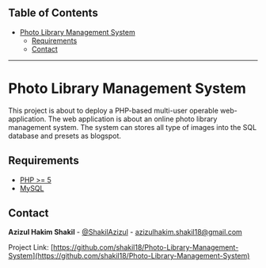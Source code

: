 
## Table of Contents

- [Photo Library Management System <a name = "about_the_project"></a>](#online-inventory-system-)
  - [Requirements <a name = "requirements"></a>](#requirements-)
  - [Contact <a name = "contact"></a>](#contact-)
---

<!-- ABOUT THE PROJECT -->
# Photo Library Management System <a name = "about_the_project"></a>

This project is about to deploy a PHP-based multi-user operable web-application. The web application is about an online photo library management system. The system can stores all type of images into the SQL database and presets as blogspot.


<!-- REQUIREMENTS  -->
## Requirements <a name = "requirements"></a>

- [PHP >= 5 <a href="https://www.php.net/downloads"> </a>](php_download)
- [MySQL <a href="https://www.mysql.com/downloads/"> </a>](mysql_download)


<!-- CONTACT -->
## Contact <a name = "contact"></a>

**Azizul Hakim Shakil** - [@ShakilAzizul](https://twitter.com/ShakilAzizul) - azizulhakim.shakil18@gmail.com

Project Link: [https://github.com/shakil18/Photo-Library-Management-System](https://github.com/shakil18/Photo-Library-Management-System)
